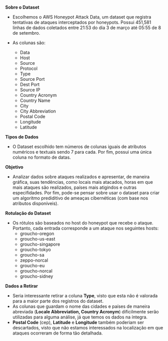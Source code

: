 **Sobre o Dataset**
- Escolhemos o AWS Honeypot Attack Data, um dataset que registra tentativas de ataques interceptados por honeypots. Possui 451,581 linhas de dados coletados entre 21:53 do dia 3 de março até 05:55 de 8 de setembro.

- As colunas são:

  - Data
  - Host
  - Source
  - Protocol
  - Type
  - Source Port
  - Dest Port
  - Source IP
  - Country Acronym
  - Country Name
  - City
  - City Abbreviation
  - Postal Code
  - Longitude
  - Latitude


**Tipos de Dados**
- O Dataset escolhido tem números de colunas iguais de atributos numéricos e textuais sendo 7 para cada. Por fim, possui uma única coluna no formato de datas.

**Objetivo**
- Analizar dados sobre ataques realizados e apresentar, de maneira gráfica, suas tendências, como locais mais atacados, horas em que mais ataques são realizados, países mais atigindos e outras especifidades. Por fim, pode-se pensar sobre usar o dataset para criar um algoritmo prediditivo de ameaças cibernéticas (com base nos atributos disponíveis).

**Rotulação do Dataset**
- Os rótulos são baseados no host do honeypot que recebe o ataque. Portanto, cada entrada corresponde a um ataque nos seguintes hosts:
  - groucho-oregon
  - groucho-us-east
  - groucho-singapore
  - groucho-tokyo
  - groucho-sa
  - zeppo-norcal
  - groucho-eu
  - groucho-norcal
  - groucho-sidney

**Dados a Retirar**
- Seria interessante retirar a coluna **Type**, visto que esta não é valorada para a maior parte dos registros do dataset. 
- As colunas que guardam o nome das cidades e países de maneira abreviada (**Locale Abbreviation, Country Acronym**) dificilmente serão utilizadas para alguma análise, já que temos os dados na íntegra. 
- **Postal Code** (cep), **Latitude** e **Longitude** também poderiam ser descartados, visto que não estamos interessados na localização em que ataques ocorreram de forma tão detalhada.
